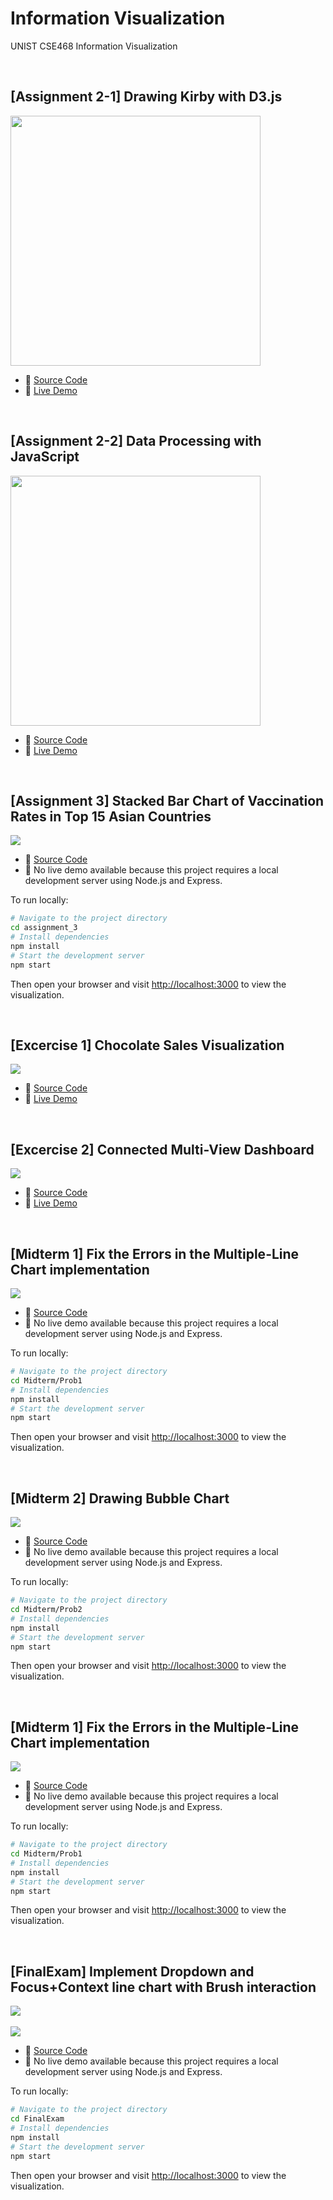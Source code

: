 # Information Visualization
UNIST CSE468 Information Visualization

<br>

## [Assignment 2-1] Drawing Kirby with D3.js
<img src = "assignment_2/1-1/image.png" height="400"/>

* 🧾 [Source Code](https://github.com/hoonably/information-visualization/tree/main/assignment_2/1-1/)
* 📌 [Live Demo](https://hoonably.github.io/information-visualization/assignment_2/1-1/assignment1-1)

<br>

## [Assignment 2-2] Data Processing with JavaScript
<img src="assignment_2/1-2/image.png" height="400"/>

* 🧾 [Source Code](https://github.com/hoonably/information-visualization/tree/main/assignment_2/1-2/)
* 📌 [Live Demo](https://hoonably.github.io/information-visualization/assignment_2/1-2/assignment1-2)

<br>

## [Assignment 3] Stacked Bar Chart of Vaccination Rates in Top 15 Asian Countries

<img src="assignment_3/image.png" style="max-width: 100%; max-height: 500px; width: auto; height: auto; display: block; margin: auto;">

* 🧾 [Source Code](https://github.com/hoonably/information-visualization/tree/main/assignment_3/)
* 📌 No live demo available because this project requires a local development server using Node.js and Express.

To run locally:

```bash
# Navigate to the project directory
cd assignment_3
# Install dependencies
npm install
# Start the development server
npm start
```

Then open your browser and visit [http://localhost:3000](http://localhost:3000) to view the visualization.

<br>

## [Excercise 1] Chocolate Sales Visualization 
<img src = "excercise_1/image.png" style="max-width: 100%; max-height: 500px; width: auto; height: auto; display: block; margin: auto;">

* 🧾 [Source Code](https://github.com/hoonably/information-visualization/tree/main/excercise_1/)
* 📌 [Live Demo](https://hoonably.github.io/information-visualization/excercise_1/)

<br>

## [Excercise 2] Connected Multi-View Dashboard
<img src = "excercise_2/image.png" style="max-width: 100%; max-height: 500px; width: auto; height: auto; display: block; margin: auto;">

* 🧾 [Source Code](https://github.com/hoonably/information-visualization/tree/main/excercise_2/)
* 📌 [Live Demo](https://hoonably.github.io/information-visualization/excercise_2)

<br>

## [Midterm 1] Fix the Errors in the Multiple-Line Chart implementation
<img src = "Midterm/Prob1/image.png" style="max-width: 100%; max-height: 500px; width: auto; height: auto; display: block; margin: auto;">

* 🧾 [Source Code](https://github.com/hoonably/information-visualization/tree/main/Midterm/Prob1/)
* 📌 No live demo available because this project requires a local development server using Node.js and Express.

To run locally:

```bash
# Navigate to the project directory
cd Midterm/Prob1
# Install dependencies
npm install
# Start the development server
npm start
```

Then open your browser and visit [http://localhost:3000](http://localhost:3000) to view the visualization.

<br>

## [Midterm 2] Drawing Bubble Chart
<img src = "Midterm/Prob2/image.png" style="max-width: 100%; max-height: 500px; width: auto; height: auto; display: block; margin: auto;">

* 🧾 [Source Code](https://github.com/hoonably/information-visualization/tree/main/Midterm/Prob2/)
* 📌 No live demo available because this project requires a local development server using Node.js and Express.

To run locally:

```bash
# Navigate to the project directory
cd Midterm/Prob2
# Install dependencies
npm install
# Start the development server
npm start
```

Then open your browser and visit [http://localhost:3000](http://localhost:3000) to view the visualization.

<br>

## [Midterm 1] Fix the Errors in the Multiple-Line Chart implementation
<img src = "Midterm/Prob1/image.png" style="max-width: 100%; max-height: 500px; width: auto; height: auto; display: block; margin: auto;">

* 🧾 [Source Code](https://github.com/hoonably/information-visualization/tree/main/Midterm/Prob1/)
* 📌 No live demo available because this project requires a local development server using Node.js and Express.

To run locally:

```bash
# Navigate to the project directory
cd Midterm/Prob1
# Install dependencies
npm install
# Start the development server
npm start
```

Then open your browser and visit [http://localhost:3000](http://localhost:3000) to view the visualization.

<br>

## [FinalExam] Implement Dropdown and Focus+Context line chart with Brush interaction
<img src = "FinalExam/ans1.PNG" style="max-width: 100%; max-height: 500px; width: auto; height: auto; display: block; margin: auto;">
<br>
<img src = "FinalExam/ans2.PNG" style="max-width: 100%; max-height: 500px; width: auto; height: auto; display: block; margin: auto;">

* 🧾 [Source Code](https://github.com/hoonably/information-visualization/tree/main/FinalExam/)
* 📌 No live demo available because this project requires a local development server using Node.js and Express.

To run locally:

```bash
# Navigate to the project directory
cd FinalExam
# Install dependencies
npm install
# Start the development server
npm start
```

Then open your browser and visit [http://localhost:3000](http://localhost:3000) to view the visualization.

<!-- ## [Final] 
- [Demo]()
- [Source Code]() -->
